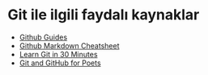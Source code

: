 # Git ile ilgili faydalı kaynaklar
* [Github Guides](https://guides.github.com/)
* [Github Markdown Cheatsheet](https://github.com/adam-p/markdown-here/wiki/Markdown-Cheatsheet)
* [Learn Git in 30 Minutes](https://www.youtube.com/watch?v=N_bMCff8q6A)
* [Git and GitHub for Poets](https://www.youtube.com/watch?v=_NrSWLQsDL4&list=PLRqwX-V7Uu6ZF9C0YMKuns9sLDzK6zoiV)
